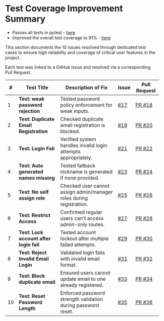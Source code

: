 # Test Coverage Improvement Summary

- Passes all tests in pytest - [here](Screenshots/pytest.png) 
- Improved the overall test coverage to 91% - [here](Screenshots/tests.png)

This section documents the 10 issues resolved through dedicated test cases to ensure high reliability and coverage of critical user features in the project.

Each test was linked to a GitHub Issue and resolved via a corresponding Pull Request.

| #  | Test Title                           | Description of Fix                                                   | Issue                                                                 | Pull Request                                                             |
|----|--------------------------------------|------------------------------------------------------------------------|------------------------------------------------------------------------|---------------------------------------------------------------------------|
| 1 | **Test: weak password rejection**    | Tested password policy enforcement for weak inputs.                   | [#17](https://github.com/JaswanthKSnjit/IS601-final/issues/17)         | [PR #18](https://github.com/JaswanthKSnjit/IS601-final/pull/18)         |
| 2  | **Test: Duplicate Email Registration** | Checked duplicate email registration is blocked.                     | [#19](https://github.com/JaswanthKSnjit/IS601-final/issues/19)         | [PR #20](https://github.com/JaswanthKSnjit/IS601-final/pull/20)         |
| 3  | **Test: Login Fail**                 | Verified system handles invalid login attempts appropriately.         | [#21](https://github.com/JaswanthKSnjit/IS601-final/issues/21)         | [PR #22](https://github.com/JaswanthKSnjit/IS601-final/pull/22)         |
| 4  | **Test: Auto generated names missing** | Tested fallback nickname is generated if none provided.              | [#23](https://github.com/JaswanthKSnjit/IS601-final/issues/23)         | [PR #24](https://github.com/JaswanthKSnjit/IS601-final/pull/24)         |
| 5  | **Test: No self assign role**        | Checked user cannot assign admin/manager roles during registration.   | [#25](https://github.com/JaswanthKSnjit/IS601-final/issues/25)         | [PR #26](https://github.com/JaswanthKSnjit/IS601-final/pull/26)         |
| 6  | **Test: Restrict Access**            | Confirmed regular users can't access admin-only routes.               | [#27](https://github.com/JaswanthKSnjit/IS601-final/issues/27)         | [PR #28](https://github.com/JaswanthKSnjit/IS601-final/pull/28)         |
| 7  | **Test: Lock account after login fail** | Tested account lockout after multiple failed attempts.               | [#29](https://github.com/JaswanthKSnjit/IS601-final/issues/29)         | [PR #30](https://github.com/JaswanthKSnjit/IS601-final/pull/30)         |
| 8  | **Test: Reject Invalid Email Login** | Validated login fails with invalid email format.                      | [#31](https://github.com/JaswanthKSnjit/IS601-final/issues/31)         | [PR #32](https://github.com/JaswanthKSnjit/IS601-final/pull/32)         |
| 9  | **Test: Block duplicate email**      | Ensured users cannot update email to one already registered.          | [#33](https://github.com/JaswanthKSnjit/IS601-final/issues/33)         | [PR #34](https://github.com/JaswanthKSnjit/IS601-final/pull/34)         |
| 10  | **Test: Reset Password Length**      | Enforced password strength validation during password reset.          | [#35](https://github.com/JaswanthKSnjit/IS601-final/issues/35)         | [PR #36](https://github.com/JaswanthKSnjit/IS601-final/pull/36)         |
